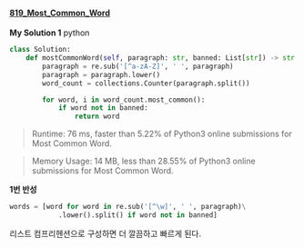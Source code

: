 #### [819_Most_Common_Word](https://leetcode.com/problems/most-common-word/)

**My Solution 1**
python
```python
class Solution:
    def mostCommonWord(self, paragraph: str, banned: List[str]) -> str:
        paragraph = re.sub('[^a-zA-Z]', ' ', paragraph)
        paragraph = paragraph.lower()
        word_count = collections.Counter(paragraph.split())

        for word, i in word_count.most_common():
            if word not in banned:
                return word
```
>Runtime: 76 ms, faster than 5.22% of Python3 online submissions for Most Common Word.

>Memory Usage: 14 MB, less than 28.55% of Python3 online submissions for Most Common Word.                


**1번 반성**
```python
words = [word for word in re.sub('[^\w]', ' ', paragraph)\
            .lower().split() if word not in banned]
```   
리스트 컴프리헨션으로 구성하면 더 깔끔하고 빠르게 된다.     